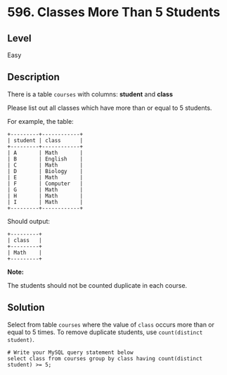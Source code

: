 # 596. Classes More Than 5 Students
## Level
Easy

## Description
There is a table `courses` with columns: **student** and **class**

Please list out all classes which have more than or equal to 5 students.

For example, the table:
```
+---------+------------+
| student | class      |
+---------+------------+
| A       | Math       |
| B       | English    |
| C       | Math       |
| D       | Biology    |
| E       | Math       |
| F       | Computer   |
| G       | Math       |
| H       | Math       |
| I       | Math       |
+---------+------------+
```
Should output:
```
+---------+
| class   |
+---------+
| Math    |
+---------+
```

**Note:**

The students should not be counted duplicate in each course.

## Solution
Select from table `courses` where the value of `class` occurs more than or equal to 5 times. To remove duplicate students, use `count(distinct student)`.
```
# Write your MySQL query statement below
select class from courses group by class having count(distinct student) >= 5;
```
